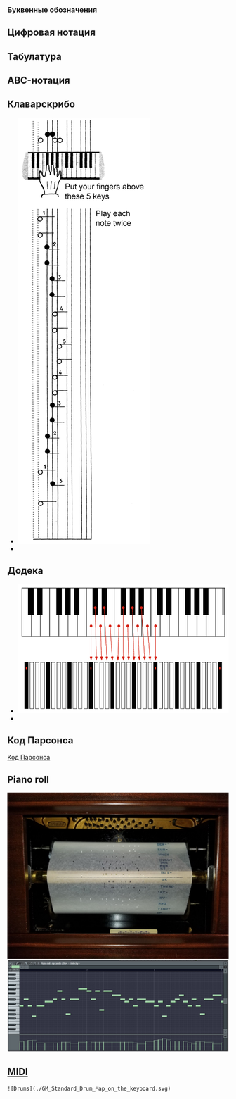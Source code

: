 ### Буквенные обозначения


##  Цифровая нотация

##  Табулатура

##  ABC-нотация

## Клаварскрибо  
- ![Клавар](./Klavar.png)
- 
## Додека
- ![Додека](./dodeka.png)
- 
##  Код Парсонса
[Код Парсонса](./ParsonsCode-Ode_to_Joy.png)

##  Piano roll
   ![Перфолента](./PlayerPianoRoll.jpg)
   ![DAW](./FL.png)

##  [MIDI](./midi-notes.jpg)
    ![Drums](./GM_Standard_Drum_Map_on_the_keyboard.svg)